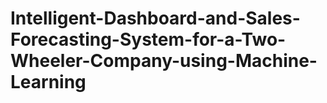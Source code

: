 # Intelligent-Dashboard-and-Sales-Forecasting-System-for-a-Two-Wheeler-Company-using-Machine-Learning